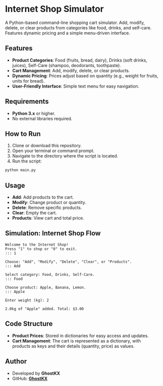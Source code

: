 # Internet Shop Simulator

A Python-based command-line shopping cart simulator. Add, modify, delete, or clear products from categories like food, drinks, and self-care. Features dynamic pricing and a simple menu-driven interface.

## Features

- **Product Categories**: Food (fruits, bread, dairy), Drinks (soft drinks, juices), Self-Care (shampoo, deodorants, toothpaste).  
- **Cart Management**: Add, modify, delete, or clear products.  
- **Dynamic Pricing**: Prices adjust based on quantity (e.g., weight for fruits, units for bread).  
- **User-Friendly Interface**: Simple text menu for easy navigation.  

## Requirements

- **Python 3.x** or higher.  
- No external libraries required.  

## How to Run

1. Clone or download this repository.  
2. Open your terminal or command prompt.  
3. Navigate to the directory where the script is located.  
4. Run the script:  

```bash
python main.py
```

## Usage

- **Add**: Add products to the cart.
- **Modify**: Change product or quantity.
- **Delete**: Remove specific products.
- **Clear**: Empty the cart.
- **Products**: View cart and total price.

## Simulation: Internet Shop Flow
```
Welcome to the Internet Shop!
Press "1" to shop or "0" to exit.
::: 1

Choose: "Add", "Modify", "Delete", "Clear", or "Products".
::: Add

Select category: Food, Drinks, Self-Care.
::: Food

Choose product: Apple, Banana, Lemon.
::: Apple

Enter weight (kg): 2

2.0kg of "Apple" added. Total: $3.00
```

## Code Structure 

- **Product Prices**: Stored in dictionaries for easy access and updates.
- **Cart Management**: The cart is represented as a dictionary, with products as keys and their details (quantity, price) as values.

## Author

- Developed by **GhostKX**
- GitHub: **[GhostKX](https://github.com/GhostKX/Internet-Shop)**

